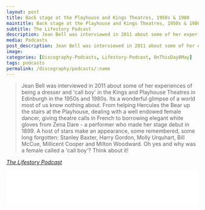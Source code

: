 ```yaml
---
layout: post
title: Back stage at the Playhouse and Kings Theatres, 1950s & 1980
maintitle: Back stage at the Playhouse and Kings Theatres, 1950s & 1980
subtitle: The Lifestory Podcast
description: Jean Bell was interviewed in 2011 about some of her experiences of being a dresser and 'call boy' in the Kings and Playhouse Theatres in Edinburgh in the 1950s and 1980s.
media: Podcasts
post_description: Jean Bell was interviewed in 2011 about some of her experiences of being a dresser and 'call boy' in the Kings and Playhouse Theatres in Edinburgh in the 1950s and 1980s.
image:
categories: [Discography-Podcasts, Lifestory-Podcast, OnThisDay8May]
tags: podcasts
permalink: /discography/podcasts/:name
---
```


> Jean Bell was interviewed in 2011 about some of her experiences of being a dresser and 'call boy' in the Kings and Playhouse Theatres in Edinburgh in the 1950s and 1980s. Its a wonderful glimpse of a world most of us know nothing about. From helping Hercules the Bear up the stairs at the Playhouse, dealing with a well endowed female dancer, giving theatre calls in French to borrowing elegant white gloves from Zena Dare - a performer who made her stage debut in 1899. A host of stars make an appearance, some remembered, some long forgotten: Stanley Baxter, Harry Gordon, Molly Urquhart, Bill McCue, Millicent Cooper and Milton Woodward. Oh yes and why was a female called a 'call boy'? Think about it!

<cite>[The Lifestory Podcast](https://lifestory.libsyn.com/back-stage-at-the-playhouse-and-kings-theatres-1950s-1980)</cite>

<iframe style="border: none" src="//html5-player.libsyn.com/embed/episode/id/14335601/height/90/theme/custom/thumbnail/yes/direction/forward/render-playlist/no/custom-color/000000/" height="90" width="100%" scrolling="no"  allowfullscreen webkitallowfullscreen mozallowfullscreen oallowfullscreen msallowfullscreen></iframe>

